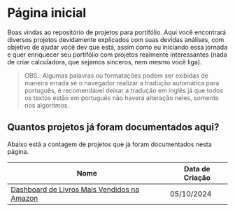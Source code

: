 # Página inicial

Boas vindas ao repositório de projetos para portifólio. Aqui você encontrará diversos projetos devidamente explicados com suas devidas análises, com objetivo de ajudar você dev que está, assim como eu iniciando essa jornada e quer enriquecer seu portifólio com projetos realmente interessantes (nada de criar calculadora, que sejamos sinceros, nem mesmo você liga).

>OBS.: Algumas palavras ou formatações podem ser exibidas de maneira errada se o navegador realizar a tradução automática para português, é recomendável deixar a tradução em inglês já que todos os textos estão em português não haverá alteração neles, somente nos algoritmos.

## Quantos projetos já foram documentados aqui?

Abaixo está a contagem de projetos que já foram documentados nesta página.

| Nome | Data de Criação |
| -- | -- |
| [Dashboard de Livros Mais Vendidos na Amazon](./dashboard_livros_mais_vendidos_na_amazon/) | 05/10/2024|
